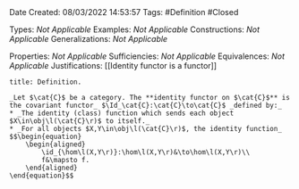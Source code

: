 <br />
<br />

Date Created: 08/03/2022 14:53:57
Tags: #Definition #Closed 

Types: _Not Applicable_
Examples: _Not Applicable_
Constructions: _Not Applicable_
Generalizations: _Not Applicable_

Properties: _Not Applicable_
Sufficiencies: _Not Applicable_
Equivalences: _Not Applicable_
Justifications: [[Identity functor is a functor]]

``` ad-Definition
title: Definition.

_Let $\cat{C}$ be a category. The **identity functor on $\cat{C}$** is the covariant functor_ $\Id_\cat{C}:\cat{C}\to\cat{C}$ _defined by:_
* _The identity (class) function which sends each object $X\in\obj\l(\cat{C}\r)$ to itself._
* _For all objects $X,Y\in\obj\l(\cat{C}\r)$, the identity function_
$$\begin{equation}
    \begin{aligned}
        \id_{\hom\l(X,Y\r)}:\hom\l(X,Y\r)&\to\hom\l(X,Y\r)\\
        f&\mapsto f.
    \end{aligned}
\end{equation}$$

```
